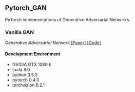 ## Pytorch_GAN
PyTorch implementations of Generative Adversarial Networks.



### Vanilla GAN
_Generative Adversarial Network_
[[Paper]](https://arxiv.org/abs/1406.2661) [[Code]](implementations/Vanillagan/model.py)


#### Development Environment
* NVIDIA GTX 1080 ti
* cuda 8.0
* python 3.5.3
* pytorch 0.4.0
* torchvision 0.2.1


